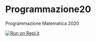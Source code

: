 # Programmazione20
Programmazione Matematica 2020

[![Run on Repl.it](https://repl.it/badge/github/GiovanniBellorio/Programmazione20)](https://repl.it/github/GiovanniBellorio/Programmazione20)